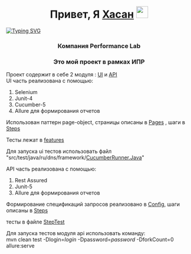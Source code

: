 <h1 align="center">Привет, Я <a href="https://t.me/tryingescape" target="_blank">Хасан</a> 
<img src="https://github.com/blackcater/blackcater/raw/main/images/Hi.gif" height="32"/></h1>

[![Typing SVG](https://readme-typing-svg.herokuapp.com?font=Fira+Code&pause=1000&center=true&width=1000&lines=%D0%AF+%D1%82%D0%B5%D1%81%D1%82%D0%B8%D1%80%D0%BE%D0%B2%D1%89%D0%B8%D0%BA-%D0%B0%D0%B2%D1%82%D0%BE%D0%BC%D0%B0%D1%82%D0%B8%D0%B7%D0%B0%D1%82%D0%BE%D1%80+%D0%BD%D0%B0+Java)](https://git.io/typing-svg)
<h3 align="center">Компания Performance Lab </h3>
<h3 align="center">Это мой проект в рамках ИПР </h3>

Проект содержит в себе 2 модуля : <a href="https://github.com/Iamimprovingmyself/TestPflb/tree/main/src/main/java/ru/dns/framework" target="_blank">UI<a/> и <a href ="https://github.com/Iamimprovingmyself/TestPflb/tree/main/src/main/java/ru/framework/db/pflb" target="_blank">API<a/>     
  UI часть реализована с помощью:
  1.  Selenium
  2.  Junit-4
  3.  Cucumber-5
  4.  Allure для формирования отчетов
  
  Использован паттерн page-object,
  страницы описаны в  <a href="https://github.com/Iamimprovingmyself/TestPflb/tree/main/src/main/java/ru/dns/framework/pages" target="_blank">Pages<a/> , шаги в <a href="https://github.com/Iamimprovingmyself/TestPflb/tree/main/src/main/java/ru/dns/framework/steps/Steps.java" target="_blank">Steps<a/>
  
  Тесты лежат в <a href="https://github.com/Iamimprovingmyself/TestPflb/tree/main/src/test/resources/features" target="_blank">features<a/>
  
  Для запуска ui тестов использовать файл "src/test/java/ru/dns/framework/<a href="https://github.com/Iamimprovingmyself/TestPflb/blob/main/src/test/java/ru/dns/framework/CucumberRunner.java" target="_blank">CucumberRunner.Java<a/>"
  
  API часть реализована с помощью:
  1. Rest Assured
  2. Junit-5
  3. Allure для формирования отчетов
  
  Формирование спецификаций запросов реализовано в <a href="https://github.com/Iamimprovingmyself/TestPflb/blob/main/src/test/java/ru/framework/db/pflb/Config.java" target="_blank">Config<a/>,
шаги описаны в <a href="https://github.com/Iamimprovingmyself/TestPflb/blob/main/src/test/java/ru/framework/db/pflb/Steps.java" target="_blank">Steps<a/>

  тесты в файле <a href="https://github.com/Iamimprovingmyself/TestPflb/blob/main/src/test/java/ru/framework/db/pflb/StepTest.java" target="_blank">StepTest<a/>
  
Для запуска тестов модуля api использовать команду:                        
  mvn clean test -Dlogin=*login* -Dpassword=*password* -DforkCount=0 allure:serve


